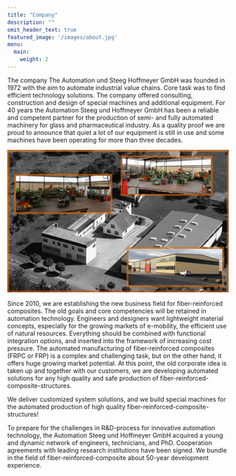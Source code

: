 ```yaml
---
title: "Company"
description: ""
omit_header_text: true
featured_image: '/images/about.jpg'
menu:
  main:
    weight: 2
---
```


The company
The Automation und Steeg Hoffmeyer GmbH was founded in 1972 with the aim to automate industrial value chains. Core task was to find efficient technology solutions. The company offered consulting, construction and design of special machines and additional equipment. For 40 years the Automation Steeg und Hoffmeyer GmbH has been a reliable and competent partner for the production of semi- and fully automated machinery for glass and pharmaceutical industry. As a quality proof we are proud to announce that quiet a lot of our equipment is still in use and some machines have been operating for more than three decades.

![Example image](/images/ASH800.jpg)

Since 2010, we are establishing the new business field for fiber-reinforced composites. The old goals and core competencies will be retained in automation technology.
Engineers and designers want lightweight material concepts, especially for the growing markets of e-mobility, the efficient use of natural resources. Everything should be combined with functional integration options, and inserted into the framework of increasing cost pressure.
The automated manufacturing of fiber-reinforced composites (FRPC or FRP) is a complex and challenging task, but on the other hand, it offers huge growing market potential. At this point, the old corporate idea is taken up and together with our customers, we are developing automated solutions for any high quality and safe production of fiber-reinforced-composite-structures.

We deliver customized system solutions, and we build special machines for the automated production of high quality fiber-reinforced-composite-structures!

To prepare for the challenges in R&D-process for innovative automation technology, the Automation Steeg und Hoffmeyer GmbH acquired a young and dynamic network of engineers, technicians, and PhD. Cooperation agreements with leading research institutions have been signed. We bundle in the field of fiber-reinforced-composite about 50-year development experience.